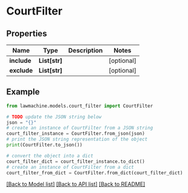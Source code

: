 # CourtFilter


## Properties

Name | Type | Description | Notes
------------ | ------------- | ------------- | -------------
**include** | **List[str]** |  | [optional] 
**exclude** | **List[str]** |  | [optional] 

## Example

```python
from lawmachine.models.court_filter import CourtFilter

# TODO update the JSON string below
json = "{}"
# create an instance of CourtFilter from a JSON string
court_filter_instance = CourtFilter.from_json(json)
# print the JSON string representation of the object
print(CourtFilter.to_json())

# convert the object into a dict
court_filter_dict = court_filter_instance.to_dict()
# create an instance of CourtFilter from a dict
court_filter_from_dict = CourtFilter.from_dict(court_filter_dict)
```
[[Back to Model list]](../README.md#documentation-for-models) [[Back to API list]](../README.md#documentation-for-api-endpoints) [[Back to README]](../README.md)


